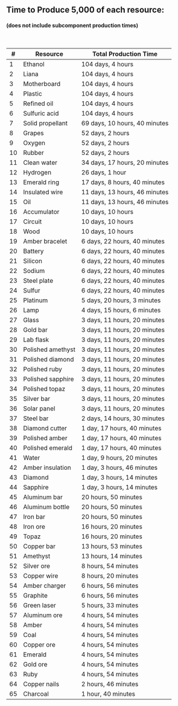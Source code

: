 ## Time to Produce 5,000 of each resource:
#### (does not include subcomponent production times)
&nbsp;

| #  	| Resource          	| Total Production Time         	|
|----	|-------------------	|-------------------------------	|
| 1  	| Ethanol           	| 104 days, 4 hours             	|
| 2  	| Liana             	| 104 days, 4 hours             	|
| 3  	| Motherboard       	| 104 days, 4 hours             	|
| 4  	| Plastic           	| 104 days, 4 hours             	|
| 5  	| Refined oil       	| 104 days, 4 hours             	|
| 6  	| Sulfuric acid     	| 104 days, 4 hours             	|
| 7  	| Solid propellant  	| 69 days, 10 hours, 40 minutes 	|
| 8  	| Grapes            	| 52 days, 2 hours              	|
| 9  	| Oxygen            	| 52 days, 2 hours              	|
| 10 	| Rubber            	| 52 days, 2 hours              	|
| 11 	| Clean water       	| 34 days, 17 hours, 20 minutes 	|
| 12 	| Hydrogen          	| 26 days, 1 hour               	|
| 13 	| Emerald ring      	| 17 days, 8 hours, 40 minutes  	|
| 14 	| Insulated wire    	| 11 days, 13 hours, 46 minutes 	|
| 15 	| Oil               	| 11 days, 13 hours, 46 minutes 	|
| 16 	| Accumulator       	| 10 days, 10 hours             	|
| 17 	| Circuit           	| 10 days, 10 hours             	|
| 18 	| Wood              	| 10 days, 10 hours             	|
| 19 	| Amber bracelet    	| 6 days, 22 hours, 40 minutes  	|
| 20 	| Battery           	| 6 days, 22 hours, 40 minutes  	|
| 21 	| Silicon           	| 6 days, 22 hours, 40 minutes  	|
| 22 	| Sodium            	| 6 days, 22 hours, 40 minutes  	|
| 23 	| Steel plate       	| 6 days, 22 hours, 40 minutes  	|
| 24 	| Sulfur            	| 6 days, 22 hours, 40 minutes  	|
| 25 	| Platinum          	| 5 days, 20 hours, 3 minutes   	|
| 26 	| Lamp              	| 4 days, 15 hours, 6 minutes   	|
| 27 	| Glass             	| 3 days, 11 hours, 20 minutes  	|
| 28 	| Gold bar          	| 3 days, 11 hours, 20 minutes  	|
| 29 	| Lab flask         	| 3 days, 11 hours, 20 minutes  	|
| 30 	| Polished amethyst 	| 3 days, 11 hours, 20 minutes  	|
| 31 	| Polished diamond  	| 3 days, 11 hours, 20 minutes  	|
| 32 	| Polished ruby     	| 3 days, 11 hours, 20 minutes  	|
| 33 	| Polished sapphire 	| 3 days, 11 hours, 20 minutes  	|
| 34 	| Polished topaz    	| 3 days, 11 hours, 20 minutes  	|
| 35 	| Silver bar        	| 3 days, 11 hours, 20 minutes  	|
| 36 	| Solar panel       	| 3 days, 11 hours, 20 minutes  	|
| 37 	| Steel bar         	| 2 days, 14 hours, 30 minutes  	|
| 38 	| Diamond cutter    	| 1 day, 17 hours, 40 minutes   	|
| 39 	| Polished amber    	| 1 day, 17 hours, 40 minutes   	|
| 40 	| Polished emerald  	| 1 day, 17 hours, 40 minutes   	|
| 41 	| Water             	| 1 day, 9 hours, 20 minutes    	|
| 42 	| Amber insulation  	| 1 day, 3 hours, 46 minutes    	|
| 43 	| Diamond           	| 1 day, 3 hours, 14 minutes    	|
| 44 	| Sapphire          	| 1 day, 3 hours, 14 minutes    	|
| 45 	| Aluminum bar      	| 20 hours, 50 minutes          	|
| 46 	| Aluminum bottle   	| 20 hours, 50 minutes          	|
| 47 	| Iron bar          	| 20 hours, 50 minutes          	|
| 48 	| Iron ore          	| 16 hours, 20 minutes          	|
| 49 	| Topaz             	| 16 hours, 20 minutes          	|
| 50 	| Copper bar        	| 13 hours, 53 minutes          	|
| 51 	| Amethyst          	| 13 hours, 14 minutes          	|
| 52 	| Silver ore        	| 8 hours, 54 minutes           	|
| 53 	| Copper wire       	| 8 hours, 20 minutes           	|
| 54 	| Amber charger     	| 6 hours, 56 minutes           	|
| 55 	| Graphite          	| 6 hours, 56 minutes           	|
| 56 	| Green laser       	| 5 hours, 33 minutes           	|
| 57 	| Aluminum ore      	| 4 hours, 54 minutes           	|
| 58 	| Amber             	| 4 hours, 54 minutes           	|
| 59 	| Coal              	| 4 hours, 54 minutes           	|
| 60 	| Copper ore        	| 4 hours, 54 minutes           	|
| 61 	| Emerald           	| 4 hours, 54 minutes           	|
| 62 	| Gold ore          	| 4 hours, 54 minutes           	|
| 63 	| Ruby              	| 4 hours, 54 minutes           	|
| 64 	| Copper nails      	| 2 hours, 46 minutes           	|
| 65 	| Charcoal          	| 1 hour, 40 minutes            	|
